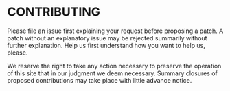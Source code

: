 CONTRIBUTING
============

Please file an issue first explaining your request before proposing a patch.  A patch without an explanatory issue may be rejected summarily without further explanation.  Help us first understand how you want to help us, please.

We reserve the right to take any action necessary to preserve the operation of this site that in our judgment we deem necessary.  Summary closures of proposed contributions may take place with little advance notice.
